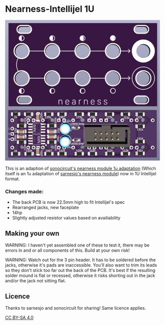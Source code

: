 # Nearness-Intellijel 1U

![Nearness Intellijel 1u](https://github.com/TurpinL/nearness-intellijel-1u/blob/main/pictures/PCB%20and%20front%20plate.png)

This is an adaption of [sonocircuit's nearness module 1u adaptation](https://github.com/sonocircuit/Nearness-1U) (Which itself is an 1u adaptation of [sarnesjo's nearness module](https://github.com/sarnesjo/nearness)) now in 1U Intellijel format. 

### Changes made:

- The back PCB is now 22.5mm high to fit Intellijel's spec
- Rearranged jacks, new faceplate
- 14hp
- Slightly adjusted resistor values based on availiability 

## Making your own

WARNING: I haven't yet assembled one of these to test it, there may be errors in and or all components of this. Build at your own risk!

WARNING: Watch out for the 3 pin header. It has to be soldered before the jacks, otherwise it's pads are inaccessible. You'll also want to trim its leads so they don't stick too far out the back of the PCB. It's best if the resulting solder mound is flat or recessed, otherwise it risks shorting out in the jack and/or the jack not sitting flat.

## Licence

Thanks to sarnesjo and sonocircuit for sharing! Same licence applies.

[CC BY-SA 4.0](http://creativecommons.org/licenses/by-sa/4.0/)
